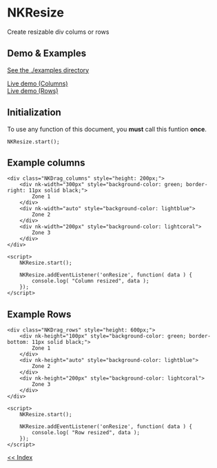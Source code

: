 # NKResize
Create resizable div colums or rows

Demo & Examples
----------------------------------------------------------------------------
[See the ./examples directory](./examples)

[Live demo (Columns)](https://codepen.io/Netkuup/pen/vYeGLGy) <br />
[Live demo (Rows)](https://codepen.io/Netkuup/pen/XWedXdL)

Initialization
----------------------------------------------------------------------------
To use any function of this document, you **must** call this funtion **once**.

    NKResize.start();


Example columns
----------------------------------------------------------------------------


    <div class="NKDrag_columns" style="height: 200px;">
        <div nk-width="300px" style="background-color: green; border-right: 11px solid black;">
            Zone 1
        </div>
        <div nk-width="auto" style="background-color: lightblue">
            Zone 2
        </div>
        <div nk-width="200px" style="background-color: lightcoral">
            Zone 3
        </div>
    </div>

    <script>
        NKResize.start();

        NKResize.addEventListener('onResize', function( data ) {
            console.log( "Column resized", data );
        });
    </script>

Example Rows
----------------------------------------------------------------------------


    <div class="NKDrag_rows" style="height: 600px;">
        <div nk-height="100px" style="background-color: green; border-bottom: 11px solid black;">
            Zone 1
        </div>
        <div nk-height="auto" style="background-color: lightblue">
            Zone 2
        </div>
        <div nk-height="200px" style="background-color: lightcoral">
            Zone 3
        </div>
    </div>

    <script>
        NKResize.start();
    
        NKResize.addEventListener('onResize', function( data ) {
            console.log( "Row resized", data );
        });
    </script>




[<< Index](../../../../)
